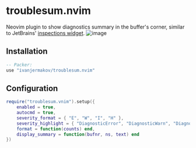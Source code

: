 # troublesum.nvim

Neovim plugin to show diagnostics summary in the buffer's corner, similar to JetBrains' [inspections widget](https://www.jetbrains.com/idea/guide/tips/inspections-widget/).
![image](https://github.com/ivanjermakov/troublesum.nvim/assets/26609879/b6590aa1-4600-4113-9ca2-681c19e93874)


## Installation

```lua
-- Packer:
use "ivanjermakov/troublesum.nvim"
```

## Configuration
```lua
require("troublesum.vnim").setup({
    enabled = true,
    autocmd = true,
    severity_format = { "E", "W", "I", "H" },
    severity_highlight = { "DiagnosticError", "DiagnosticWarn", "DiagnosticInfo", "DiagnosticHint" },
    format = function(counts) end,
    display_summary = function(bufnr, ns, text) end
})
```
